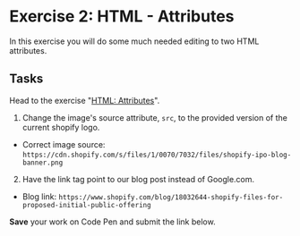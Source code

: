 # Exercise 2: HTML - Attributes

In this exercise you will do some much needed editing to two HTML attributes.

## Tasks

Head to the exercise "[HTML: Attributes](http://codepen.io/NathanPJF/pen/pJbVMy)".

1. Change the image's source attribute, `src`, to the provided version of the current shopify logo.
  * Correct image source: `https://cdn.shopify.com/s/files/1/0070/7032/files/shopify-ipo-blog-banner.png`
2. Have the link tag point to our blog post instead of Google.com.
  * Blog link: `https://www.shopify.com/blog/18032644-shopify-files-for-proposed-initial-public-offering`


**Save** your work on Code Pen and submit the link below.
